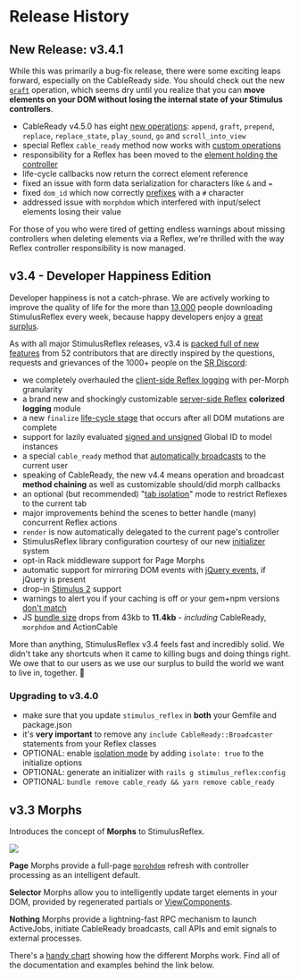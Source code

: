 <script setup>
  import LinkComponent from '../components/LinkComponent.vue'
</script>

# Release History

## New Release: v3.4.1

While this was primarily a bug-fix release, there were some exciting leaps forward, especially on the CableReady side. You should check out the new [`graft`](https://cableready.stimulusreflex.com/reference/operations/dom-mutations#graft) operation, which seems dry until you realize that you can **move elements on your DOM without losing the internal state of your Stimulus controllers**.

* CableReady v4.5.0 has eight [new operations](https://cableready.stimulusreflex.com/reference/operations): `append`, `graft`, `prepend`, `replace`, `replace_state`, `play_sound`, `go` and `scroll_into_view`
* special Reflex `cable_ready` method now works with [custom operations](https://cableready.stimulusreflex.com/guide/customization#custom-operations)
* responsibility for a Reflex has been moved to the [element holding the controller](/guide/reflexes#understanding-stimulusreflex-controllers)
* life-cycle callbacks now return the correct element reference
* fixed an issue with form data serialization for characters like `&` and `=`
* fixed `dom_id` which now correctly [prefixes](/guide/morph-modes#dom_id) with a `#` character
* addressed issue with `morphdom` which interfered with input/select elements losing their value

For those of you who were tired of getting endless warnings about missing controllers when deleting elements via a Reflex, we're thrilled with the way Reflex controller responsibility is now managed.

## v3.4 - Developer Happiness Edition

Developer happiness is not a catch-phrase. We are actively working to improve the quality of life for the more than [13,000](https://www.npmjs.com/package/stimulus_reflex) people downloading StimulusReflex every week, because happy developers enjoy a [great surplus](https://www.youtube.com/watch?v=4PVViBjukAE).

As with all major StimulusReflex releases, v3.4 is [packed full of new features](https://github.com/stimulusreflex/stimulus_reflex/blob/main/CHANGELOG.md) from 52 contributors that are directly inspired by the questions, requests and grievances of the 1000+ people on the [SR Discord](https://discord.gg/stimulus-reflex):

* we completely overhauled the [client-side Reflex logging](/appendices/troubleshooting#client-side-logging) with per-Morph granularity
* a brand new and shockingly customizable [server-side Reflex](/appendices/troubleshooting#stimulusreflex-logging) **colorized logging** module
* a new `finalize` [life-cycle stage](/guide/lifecycle#client-side-reflex-callbacks) that occurs after all DOM mutations are complete
* support for lazily evaluated [signed and unsigned](/guide/reflexes#signed-and-unsigned-global-id-accessors) Global ID to model instances
* a special `cable_ready` method that [automatically broadcasts](/guide/reflexes#using-cableready-inside-a-reflex-action) to the current user
* speaking of CableReady, the new v4.4 means operation and broadcast **method chaining** as well as customizable should/did morph callbacks
* an optional (but recommended) "[tab isolation](/guide/reflexes#tab-isolation)" mode to restrict Reflexes to the current tab
* major improvements behind the scenes to better handle (many) concurrent Reflex actions
* `render` is now automatically delegated to the current page's controller
* StimulusReflex library configuration courtesy of our new [initializer](/hello-world/setup#upgrading-package-versions-and-sanity) system
* opt-in Rack middleware support for Page Morphs
* automatic support for mirroring DOM events with [jQuery events](/guide/lifecycle#jquery-events-1), if jQuery is present
* drop-in [Stimulus 2](https://github.com/hotwired/stimulus/releases/tag/v2.0.0) support
* warnings to alert you if your caching is off or your gem+npm versions [don't match](/hello-world/setup#upgrading-package-versions-and-sanity)
* JS [bundle size](https://bundlephobia.com/result?p=stimulus_reflex@3.4.0) drops from 43kb to **11.4kb** - _including_ CableReady, `morphdom` and ActionCable

More than anything, StimulusReflex v3.4 feels fast and incredibly solid. We didn't take any shortcuts when it came to killing bugs and doing things right. We owe that to our users as we use our surplus to build the world we want to live in, together. 🌲

### Upgrading to v3.4.0

* make sure that you update `stimulus_reflex` in **both** your Gemfile and package.json
* it's **very important** to remove any `include CableReady::Broadcaster` statements from your Reflex classes
* OPTIONAL: enable [isolation mode](/guide/reflexes#tab-isolation) by adding `isolate: true` to the initialize options
* OPTIONAL: generate an initializer with `rails g stimulus_reflex:config`
* OPTIONAL: `bundle remove cable_ready && yarn remove cable_ready`

## v3.3 Morphs

Introduces the concept of **Morphs** to StimulusReflex.

[![](https://img.youtube.com/vi/utxCm3uLhIE/maxresdefault.jpg)](https://www.youtube.com/watch?v=utxCm3uLhIE)

**Page** Morphs provide a full-page [`morphdom`](https://github.com/patrick-steele-idem/morphdom) refresh with controller processing as an intelligent default.

**Selector** Morphs allow you to intelligently update target elements in your DOM, provided by regenerated partials or [ViewComponents](https://github.com/github/view_component).

**Nothing** Morphs provide a lightning-fast RPC mechanism to launch ActiveJobs, initiate CableReady broadcasts, call APIs and emit signals to external processes.

There's a [handy chart](https://app.lucidchart.com/documents/view/e83d2cac-d2b1-4a05-8a2f-d55ea5e40bc9/0_0) showing how the different Morphs work. Find all of the documentation and examples behind the link below.

<LinkComponent name="Morph Modes" href="/guide/morph-modes"/>
